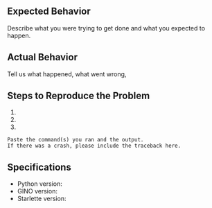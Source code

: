 ## Expected Behavior

Describe what you were trying to get done and what you expected to happen.

## Actual Behavior

Tell us what happened, what went wrong,

## Steps to Reproduce the Problem

  1.  
  2.  
  3.  

```plaintext
Paste the command(s) you ran and the output.
If there was a crash, please include the traceback here.
```

## Specifications

* Python version:
* GINO version:
* Starlette version:
